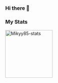 ### Hi there 👋

<!--
**Mikyy85/Mikyy85** is a ✨ _special_ ✨ repository because its `README.md` (this file) appears on your GitHub profile.

Here are some ideas to get you started:

- 🔭 I’m currently working on ...
- 🌱 I’m currently learning ...
- 👯 I’m looking to collaborate on ...
- 🤔 I’m looking for help with ...
- 💬 Ask me about ...
- 📫 How to reach me: ...
- 😄 Pronouns: ...
- ⚡ Fun fact: ...
-->

<h3>My Stats</h3>

 <img height="150em" src="https://github-readme-stats.vercel.app/api/top-langs/?username=Mikyy85&layout=compact&show_icon=true&theme=algolia%22%20alt=%22Mikyy85-langs%22" alt="Mikyy85-stats"/>
